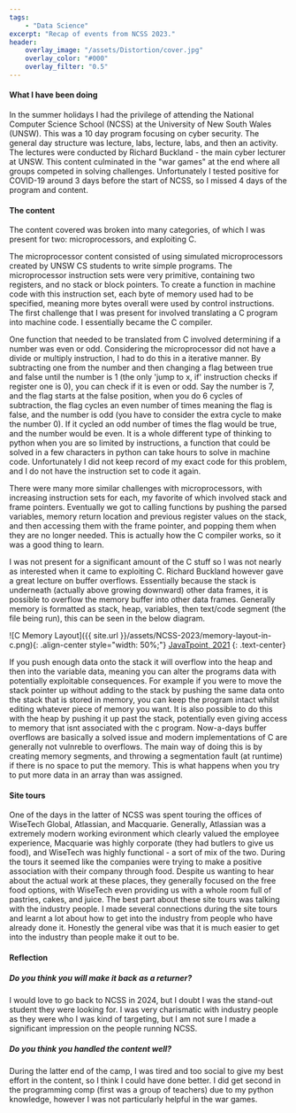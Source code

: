 ```yaml
---
tags: 
    - "Data Science"
excerpt: "Recap of events from NCSS 2023."
header:
    overlay_image: "/assets/Distortion/cover.jpg"
    overlay_color: "#000"
    overlay_filter: "0.5"
---
```

#### What I have been doing

In the summer holidays I had the privilege of attending the National Computer Science School (NCSS) at the University of New South Wales (UNSW). This was a 10 day program focusing on cyber security. The general day structure was lecture, labs, lecture, labs, and then an activity. The lectures were conducted by Richard Buckland - the main cyber lecturer at UNSW. This content culminated in the "war games" at the end where all groups competed in solving challenges. Unfortunately I tested positive for COVID-19 around 3 days before the start of NCSS, so I missed 4 days of the program and content. 

#### The content

The content covered was broken into many categories, of which I was present for two: microprocessors, and exploiting C. 

The microprocessor content consisted of using simulated microprocessors created by UNSW CS students to write simple programs. The microprocessor instruction sets were very primitive, containing two registers, and no stack or block pointers. To create a function in machine code with this instruction set, each byte of memory used had to be specified, meaning more bytes overall were used by control instructions. The first challenge that I was present for involved translating a C program into machine code. I essentially became the C compiler. 

One function that needed to be translated from C involved determining if a number was even or odd. Considering the microprocessor did not have a divide or multiply instruction, I had to do this in a iterative manner. By subtracting one from the number and then changing a flag between true and false until the number is 1 (the only 'jump to x, if' instruction checks if register one is 0), you can check if it is even or odd. Say the number is 7, and the flag starts at the false position, when you do 6 cycles of subtraction, the flag cycles an even number of times meaning the flag is false, and the number is odd (you have to consider the extra cycle to make the number 0). If it cycled an odd number of times the flag would be true, and the number would be even. It is a whole different type of thinking to python when you are so limited by instructions, a function that could be solved in a few characters in python can take hours to solve in machine code. Unfortunately I did not keep record of my exact code for this problem, and I do not have the instruction set to code it again.  

There were many more similar challenges with microprocessors, with increasing instruction sets for each, my favorite of which involved stack and frame pointers. Eventually we got to calling functions by pushing the parsed variables, memory return location and previous register values on the stack, and then accessing them with the frame pointer, and popping them when they are no longer needed. This is actually how the C compiler works, so it was a good thing to learn.

I was not present for a significant amount of the C stuff so I was not nearly as interested when it came to exploiting C. Richard Buckland however gave a great lecture on buffer overflows. Essentially because the stack is underneath (actually above growing downward) other data frames, it is possible to overflow the memory buffer into other data frames. Generally memory is formatted as stack, heap, variables, then text/code segment (the file being run), this can be seen in the below diagram.

![C Memory Layout]({{ site.url }}/assets/NCSS-2023/memory-layout-in-c.png){: .align-center style="width: 50%;"}
[JavaTpoint, 2021](https://www.javatpoint.com/memory-layout-in-c)
{: .text-center}

If you push enough data onto the stack it will overflow into the heap and then into the variable data, meaning you can alter the programs data with potentially exploitable consequences. For example if you were to move the stack pointer up without adding to the stack by pushing the same data onto the stack that is stored in memory, you can keep the program intact whilst editing whatever piece of memory you want. It is also possible to do this with the heap by pushing it up past the stack, potentially even giving access to memory that isnt associated with the c program. Now-a-days buffer overflows are basically a solved issue and modern implementations of C are generally not vulnreble to overflows. The main way of doing this is by creating memory segments, and throwing a segmentation fault (at runtime) if there is no space to put the memory. This is what happens when you try to put more data in an array than was assigned.

#### Site tours

One of the days in the latter of NCSS was spent touring the offices of WiseTech Global, Atlassian, and Macquarie. Generally, Atlassian was a extremely modern working evironment which clearly valued the employee experience, Macquarie was highly corporate (they had butlers to give us food), and WiseTech was highly functional - a sort of mix of the two. During the tours it seemed like the companies were trying to make a positive association with their company through food. Despite us wanting to hear about the actual work at these places, they generally focused on the free food options, with WiseTech even providing us with a whole room full of pastries, cakes, and juice. The best part about these site tours was talking with the industry people. I made several connections during the site tours and learnt a lot about how to get into the industry from people who have already done it. Honestly the general vibe was that it is much easier to get into the industry than people make it out to be.

#### Reflection

##### Do you think you will make it back as a returner?

I would love to go back to NCSS in 2024, but I doubt I was the stand-out student they were looking for. I was very charismatic with industry people as they were who I was kind of targeting, but I am not sure I made a significant impression on the people running NCSS.

##### Do you think you handled the content well?

During the latter end of the camp, I was tired and too social to give my best effort in the content, so I think I could have done better. I did get second in the programming comp (first was a group of teachers) due to my python knowledge, however I was not particularly helpful in the war games.